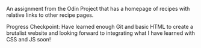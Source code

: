 An assignment from the Odin Project that has a homepage of recipes with relative links to other recipe pages. 

Progress Checkpoint:
Have learned enough Git and basic HTML to create a brutalist website and looking forward to integrating what I have learned with CSS and JS soon!